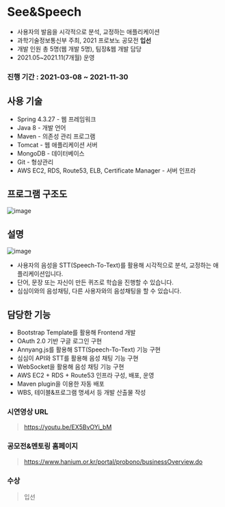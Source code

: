 # See&Speech
- 사용자의 발음을 시각적으로 분석, 교정하는 애플리케이션
- 과학기술정보통신부 주최, 2021 프로보노 공모전 **입선**
- 개발 인원 총 5명(웹 개발 5명), 팀장&웹 개발 담당
- 2021.05~2021.11(7개월) 운영

### 진행 기간 : 2021-03-08 ~ 2021-11-30    

## 사용 기술
- Spring 4.3.27 - 웹 프레임워크
- Java 8 - 개발 언어
- Maven - 의존성 관리 프로그램
- Tomcat - 웹 애플리케이션 서버
- MongoDB - 데이터베이스
- Git - 형상관리
- AWS EC2, RDS, Route53, ELB, Certificate Manager - 서버 인프라

## 프로그램 구조도
![image](https://user-images.githubusercontent.com/64997245/147046420-cf3f09eb-9de4-41f7-b690-0481648eff17.png)
  
## 설명  
![image](https://user-images.githubusercontent.com/64997245/147189156-d4743180-0bcf-4f9b-9289-d7dc73508ae5.png)

- 사용자의 음성을 STT(Speech-To-Text)를 활용해 시각적으로 분석, 교정하는 애플리케이션입니다.
- 단어, 문장 또는 자신이 만든 퀴즈로 학습을 진행할 수 있습니다. 
- 심심이와의 음성채팅, 다른 사용자와의 음성채팅을 할 수 있습니다.

## 담당한 기능
- Bootstrap Template를 활용해 Frontend 개발
- OAuth 2.0 기반 구글 로그인 구현
- Annyang.js를 활용해 STT(Speech-To-Text) 기능 구현
- 심심이 API와 STT를 활용해 음성 채팅 기능 구현
- WebSocket을 활용해 음성 채팅 기능 구현
- AWS EC2 + RDS + Route53 인프라 구성, 배포, 운영
- Maven plugin을 이용한 자동 배포
- WBS, 테이블&프로그램 명세서 등 개발 산출물 작성

### 시연영상 URL
> https://youtu.be/EX5BvOYi_bM

### 공모전&멘토링 홈페이지
> <a href="https://www.hanium.or.kr/portal/probono/businessOverview.do">https://www.hanium.or.kr/portal/probono/businessOverview.do</a>

### 수상
> 입선
